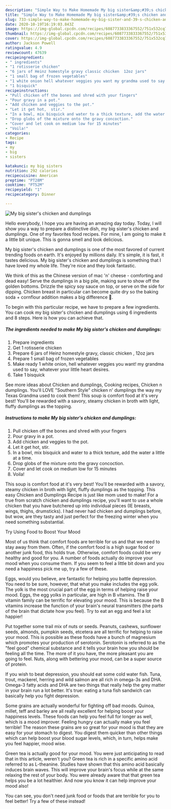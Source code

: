 ```yaml
---
description: "Simple Way to Make Homemade My big sister&amp;#39;s chicken and dumplings"
title: "Simple Way to Make Homemade My big sister&amp;#39;s chicken and dumplings"
slug: 733-simple-way-to-make-homemade-my-big-sister-and-39-s-chicken-and-dumplings
date: 2020-10-19T16:19:03.843Z
image: https://img-global.cpcdn.com/recipes/6087733833367552/751x532cq70/my-big-sisters-chicken-and-dumplings-recipe-main-photo.jpg
thumbnail: https://img-global.cpcdn.com/recipes/6087733833367552/751x532cq70/my-big-sisters-chicken-and-dumplings-recipe-main-photo.jpg
cover: https://img-global.cpcdn.com/recipes/6087733833367552/751x532cq70/my-big-sisters-chicken-and-dumplings-recipe-main-photo.jpg
author: Jackson Powell
ratingvalue: 4.9
reviewcount: 47639
recipeingredient:
- " ingredients"
- "1 rotisserie chicken"
- "6 jars of Heinz homestyle gravy classic chicken  12oz jars"
- "1 small bag of frozen vegetables"
- "1 white onion hell whatever veggies you want my grandma used to say whatever your little heart desires"
- "1 bisquick"
recipeinstructions:
- "Pull chicken off the bones and shred with your fingers"
- "Pour gravy in a pot."
- "Add chicken and veggies to the pot."
- "Let it get hot,  stir."
- "In a bowl, mix bisquick and water to a thick texture, add the water a little at a time."
- "Drop globs of the mixture onto the gravy concoction."
- "Cover and let cook on medium low for 15 minutes"
- "Voila!"
categories:
- Recipe
tags:
- my
- big
- sisters

katakunci: my big sisters 
nutrition: 292 calories
recipecuisine: American
preptime: "PT28M"
cooktime: "PT52M"
recipeyield: "1"
recipecategory: Dinner

---
```



![My big sister&#39;s chicken and dumplings](https://img-global.cpcdn.com/recipes/6087733833367552/751x532cq70/my-big-sisters-chicken-and-dumplings-recipe-main-photo.jpg)

Hello everybody, I hope you are having an amazing day today. Today, I will show you a way to prepare a distinctive dish, my big sister&#39;s chicken and dumplings. One of my favorites food recipes. For mine, I am going to make it a little bit unique. This is gonna smell and look delicious.

My big sister&#39;s chicken and dumplings is one of the most favored of current trending foods on earth. It's enjoyed by millions daily. It's simple, it is fast, it tastes delicious. My big sister&#39;s chicken and dumplings is something that I have loved my whole life. They're nice and they look fantastic.

We think of this as the Chinese version of mac &#39;n&#39; cheese - comforting and dead easy! Serve the dumplings in a big pile, making sure to show off the golden bottoms. Drizzle the spicy soy sauce on top, or serve on the side for dipping. Chicken breast in particular can become quite dry so the baking soda + cornflour addition makes a big difference 🙂.


To begin with this particular recipe, we have to prepare a few ingredients. You can cook my big sister&#39;s chicken and dumplings using 6 ingredients and 8 steps. Here is how you can achieve that.

<!--inarticleads1-->

##### The ingredients needed to make My big sister&#39;s chicken and dumplings:

1. Prepare  ingredients
1. Get 1 rotisserie chicken
1. Prepare 6 jars of Heinz homestyle gravy, classic chicken , 12oz jars
1. Prepare 1 small bag of frozen vegetables
1. Make ready 1 white onion, hell whatever veggies you want! my grandma used to say, whatever your little heart desires.
1. Take 1 bisquick


See more ideas about Chicken and dumplings, Cooking recipes, Chicken n dumplings. You&#39;ll LOVE &#34;Southern Style&#34; chicken n&#39; dumplings the way my Texas Grandma used to cook them! This soup is comfort food at it&#39;s very best! You&#39;ll be rewarded with a savory, steamy chicken in broth with light, fluffy dumplings as the topping. 

<!--inarticleads2-->

##### Instructions to make My big sister&#39;s chicken and dumplings:

1. Pull chicken off the bones and shred with your fingers
1. Pour gravy in a pot.
1. Add chicken and veggies to the pot.
1. Let it get hot,  stir.
1. In a bowl, mix bisquick and water to a thick texture, add the water a little at a time.
1. Drop globs of the mixture onto the gravy concoction.
1. Cover and let cook on medium low for 15 minutes
1. Voila!


This soup is comfort food at it&#39;s very best! You&#39;ll be rewarded with a savory, steamy chicken in broth with light, fluffy dumplings as the topping. This easy Chicken and Dumplings Recipe is just like mom used to make! For a true from scratch chicken and dumplings recipe, you&#39;ll want to use a whole chicken that you have butchered up into individual pieces (IE breasts, wings, thighs, drumsticks). I had never had chicken and dumplings before, but wow, are they tasty and just perfect for the freezing winter when you need something substantial. 

Try Using Food to Boost Your Mood


Most of us think that comfort foods are terrible for us and that we need to stay away from them. Often, if the comfort food is a high sugar food or another junk food, this holds true. Otherwise, comfort foods could be very healthy and good for you. A number of foods actually do improve your mood when you consume them. If you seem to feel a little bit down and you need a happiness pick me up, try a few of these.

Eggs, would you believe, are fantastic for helping you battle depression. You need to be sure, however, that what you make includes the egg yolk. The yolk is the most crucial part of the egg in terms of helping raise your mood. Eggs, the egg yolks in particular, are high in B vitamins. The B vitamin family can be terrific for elevating your mood. This is because the B vitamins increase the function of your brain's neural transmitters (the parts of the brain that dictate how you feel). Try to eat an egg and feel a lot happier!

Put together some trail mix of nuts or seeds. Peanuts, cashews, sunflower seeds, almonds, pumpkin seeds, etcetera are all terrific for helping to raise your mood. This is possible as these foods have a bunch of magnesium which promotes your production of serotonin. Serotonin is referred to as the "feel good" chemical substance and it tells your brain how you should be feeling all the time. The more of it you have, the more pleasant you are going to feel. Nuts, along with bettering your mood, can be a super source of protein.

If you wish to beat depression, you should eat some cold water fish. Tuna, trout, mackerel, herring and wild salmon are all rich in omega-3s and DHA. Omega-3 fatty acids and DHA are two things that really help the grey matter in your brain run a lot better. It's true: eating a tuna fish sandwich can basically help you fight depression. 

Some grains are actually wonderful for fighting off bad moods. Quinoa, millet, teff and barley are all really excellent for helping boost your happiness levels. These foods can help you feel full for longer as well, which is a mood improver. Feeling hungry can actually make you feel terrible! The reason these grains are so great for your mood is that they are easy for your stomach to digest. You digest them quicker than other things which can help boost your blood sugar levels, which, in turn, helps make you feel happier, mood wise.

Green tea is actually good for your mood. You were just anticipating to read that in this article, weren't you? Green tea is rich in a specific amino acid referred to as L-theanine. Studies have shown that this amino acid basically induces brain waves. This will improve your brain's focus while at the same relaxing the rest of your body. You were already aware that that green tea helps you be a lot healthier. And now you know it can help improve your mood also!

You can see, you don't need junk food or foods that are terrible for you to feel better! Try a few of these instead!

